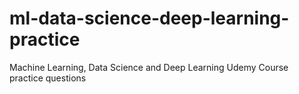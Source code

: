 # ml-data-science-deep-learning-practice
 Machine Learning, Data Science and Deep Learning Udemy Course practice questions
